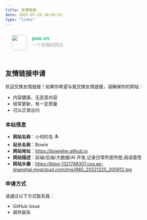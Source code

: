 ```yaml
---
title: 友情链接
date: 2025-07-29 10:03:51
type: "links"
---
```


<div class="post-body">
   <div id="links">
      <style>
         .links-content{
         margin-top:1rem;
         }
         .link-navigation::after {
         content: " ";
         display: block;
         clear: both;
         }
         .card {
         width: 45%;
         font-size: 1rem;
         padding: 10px 20px;
         border-radius: 4px;
         transition-duration: 0.15s;
         margin-bottom: 1rem;
         display:flex;
         }
         .card:nth-child(odd) {
         float: left;
         }
         .card:nth-child(even) {
         float: right;
         }
         .card:hover {
         transform: scale(1.1);
         box-shadow: 0 2px 6px 0 rgba(0, 0, 0, 0.12), 0 0 6px 0 rgba(0, 0, 0, 0.04);
         }
         .card a {
         border:none;
         }
         .card .ava {
         width: 3rem!important;
         height: 3rem!important;
         margin:0!important;
         margin-right: 1em!important;
         border-radius:4px;
         }
         .card .card-header {
         font-style: italic;
         overflow: hidden;
         width: 100%;
         }
         .card .card-header a {
         font-style: normal;
         color: #2bbc8a;
         font-weight: bold;
         text-decoration: none;
         }
         .card .card-header a:hover {
         color: #d480aa;
         text-decoration: none;
         }
         .card .card-header .info {
         font-style:normal;
         color:#a3a3a3;
         font-size:14px;
         min-width: 0;
         overflow: hidden;
         white-space: nowrap;
         }
      </style>
      <div class="links-content">
         <div class="link-navigation">
            <div class="card">
               <img class="ava" src="http://puo.cn/puo.cn.logo.png" />
               <div class="card-header">
                  <div>
                     <a href="http://puo.cn/">puo.cn</a>
                  </div>
                  <div class="info">一个有趣的网站</div>
               </div>
            </div>
         </div>
      </div>
   </div>
</div>

## 友情链接申请

欢迎交换友情链接！如果你希望与我交换友情链接，请确保你的网站：

-   内容健康，无恶意内容
-   经常更新，有一定质量
-   可以正常访问

### 本站信息

-   **网站名称**：小何的岛 🏝️
-   **站长名称**：Bowie
-   **网站地址**：https://bowiehe.github.io
-   **网站描述**：前端/后端/大数据/AI 开发,记录日常所思所想,阅读感悟
-   **网站头像**：https://blog-1321748307.cos.ap-shanghai.myqcloud.com/img/IMG_20221225_205912.jpg

### 申请方式

请通过以下方式联系我：

-   GitHub Issue
-   邮件联系
